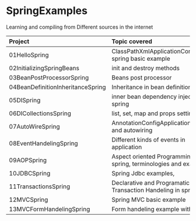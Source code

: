 # SpringExamples

Learning and compiling from Different sources in the internet

| Project                                    |Topic covered                                                                   |
|:-------------------------------------------|:-------------------------------------------------------------------------------|
| 01HelloSpring                              | ClassPathXmlApplicationContext spring basic example                            |
| 02InitializingSpringBeans                  | init and destroy methods                                          |
| 03BeanPostProcessorSpring                  | Beans post processor                                          |
| 04BeanDefinitionInheritanceSpring          | Inheritance in bean definition                                |
| 05DISpring                                 | inner bean dependency injection in spring                     |
| 06DICollectionsSpring                      | list, set, map and props setting                              |
| 07AutoWireSpring                           | AnnotationConfigApplicationContext and autowiring              |
| 08EventHandelingSpring                     | Different kinds of events in application              |
| 09AOPSpring                                | Aspect oriented Programming in spring, terminologies and examples  |
| 10JDBCSpring                               | Spring Jdbc examples,                      |
| 11TransactionsSpring                       | Declarative and Programatic Transaction Handeling in spring      |
| 12MVCSpring                                | Spring MVC basic example  |
| 13MVCFormHandelingSpring                   | Form handeling example with spring  |
